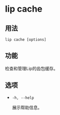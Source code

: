 # lip cache

## 用法

```shell
lip cache [options]
```

## 功能

检查和管理Lip的齿包缓存。

## 选项

- `-h, --help`

  展示帮助信息。